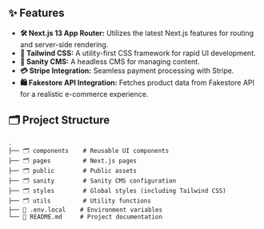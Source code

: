 ## ✨ Features

- **🛠️ Next.js 13 App Router:** Utilizes the latest Next.js features for routing and server-side rendering.
- **🎨 Tailwind CSS:** A utility-first CSS framework for rapid UI development.
- **📝 Sanity CMS:** A headless CMS for managing content.
- **💳 Stripe Integration:** Seamless payment processing with Stripe.
- **🛍️ Fakestore API Integration:** Fetches product data from Fakestore API for a realistic e-commerce experience.

## 🗂️ Project Structure

```plaintext
.
├── 🗂️ components    # Reusable UI components
├── 🗂️ pages         # Next.js pages
├── 🗂️ public        # Public assets
├── 🗂️ sanity        # Sanity CMS configuration
├── 🗂️ styles        # Global styles (including Tailwind CSS)
├── 🗂️ utils         # Utility functions
├── 📄 .env.local    # Environment variables
└── 📄 README.md     # Project documentation
